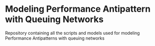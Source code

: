 # Modeling Performance Antipattern with Queuing Networks
Repository containing all the scripts and models used for modeling Performance Antipatterns with queuing networks
